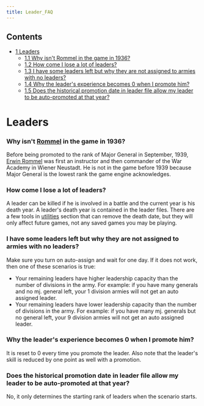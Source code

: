 ```yaml
---
title: Leader_FAQ
---
```


## Contents

- [1 Leaders](#Leaders)
  - [1.1 Why isn't Rommel in the game in 1936?](#Why_isn.27t_Rommel_in_the_game_in_1936.3F)
  - [1.2 How come I lose a lot of leaders?](#How_come_I_lose_a_lot_of_leaders.3F)
  - [1.3 I have some leaders left but why they are not assigned to armies with no leaders?](#I_have_some_leaders_left_but_why_they_are_not_assigned_to_armies_with_no_leaders.3F)
  - [1.4 Why the leader's experience becomes 0 when I promote him?](#Why_the_leader.27s_experience_becomes_0_when_I_promote_him.3F)
  - [1.5 Does the historical promotion date in leader file allow my leader to be auto-promoted at that year?](#Does_the_historical_promotion_date_in_leader_file_allow_my_leader_to_be_auto-promoted_at_that_year.3F)

# Leaders

### Why isn't [Rommel](/wiki/Rommel "Rommel") in the game in 1936?

Before being promoted to the rank of Major General in September, 1939, [Erwin Rommel](http://en.wikipedia.org/wiki/Erwin_Rommel) was first an instructor and then commander of the War Academy in Wiener Neustadt. He is not in the game before 1939 because Major General is the lowest rank the game engine acknowledges.

### How come I lose a lot of leaders?

A leader can be killed if he is involved in a battle and the current year is his death year. A leader's death year is contained in the leader files. There are a few tools in [utilities](/wiki/Utilities "Utilities") section that can remove the death date, but they will only affect future games, not any saved games you may be playing.

### I have some leaders left but why they are not assigned to armies with no leaders?

Make sure you turn on auto-assign and wait for one day. If it does not work, then one of these scenarios is true:

- Your remaining leaders have higher leadership capacity than the number of divisions in the army. For example: if you have many generals and no mj. general left, your 1 division armies will not get an auto assigned leader.
- Your remaining leaders have lower leadership capacity than the number of divisions in the army. For example: if you have many mj. generals but no general left, your 9 division armies will not get an auto assigned leader.

### Why the leader's experience becomes 0 when I promote him?

It is reset to 0 every time you promote the leader. Also note that the leader's skill is reduced by one point as well with a promotion.

### Does the historical promotion date in leader file allow my leader to be auto-promoted at that year?

No, it only determines the starting rank of leaders when the scenario starts.
